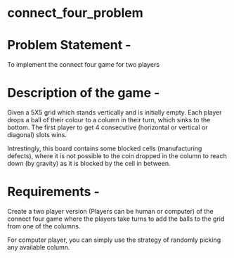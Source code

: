 # connect_four_problem

# Problem Statement -
To implement the connect four game for two players

# Description of the game - 
Given a 5X5 grid which stands vertically and is initially empty. Each player drops a ball of their colour to a column in their turn, which sinks to the bottom. The first player to get 4 consecutive (horizontal or vertical or diagonal) slots wins.

Intrestingly, this board contains some blocked cells (manufacturing defects), where it is not possible to the coin dropped in the column to reach down (by gravity) as it is blocked by the cell in between.

# Requirements -
Create a two player version (Players can be human or computer) of the connect four game where the players take turns to add the balls to the grid from one of the columns.

For computer player, you can simply use the strategy of randomly picking any available column.


